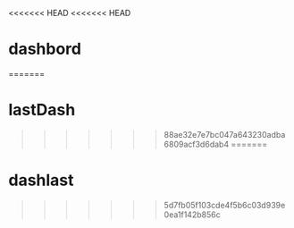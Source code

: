 <<<<<<< HEAD
<<<<<<< HEAD
# dashbord
=======
# lastDash
>>>>>>> 88ae32e7e7bc047a643230adba6809acf3d6dab4
=======
# dashlast
>>>>>>> 5d7fb05f103cde4f5b6c03d939e0ea1f142b856c
